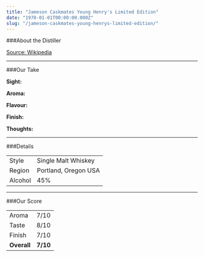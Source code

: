 ```yaml
---
title: "Jameson Caskmates Young Henry's Limited Edition"
date: "1970-01-01T00:00:00.000Z"
slug: "/jameson-caskmates-young-henrys-limited-edition/"
---
```

###About the Distiller

[Source: Wikipedia](https://en.wikipedia.org/wiki/House_Spirits_Distillery)

---

###Our Take

**Sight:**


**Aroma:** 

**Flavour:** 

**Finish:** 


**Thoughts:**


---

###Details
<table>  
<tr>  
<td class="grey">Style</td><td>Single Malt Whiskey</td>  
</tr>  
<tr>  
<td class="grey">Region</td><td>Portland, Oregon USA</td>  
</tr>  
<tr>  
<td class="grey">Alcohol</td><td>45%</td>  
</tr>  
</table>


---

###Our Score
<table class="score-table">  
<tr>  
<td class="grey">Aroma</td><td>7/10</td>  
</tr>  
<tr>  
<td class="grey">Taste</td><td>8/10</td>  
</tr>  
<tr>  
<td class="grey">Finish</td><td>7/10</td>  
</tr>  
<tr>  
<td class="grey"><strong>Overall</strong></td><td><strong>7/10</strong></td>  
</tr>  
</table>
    